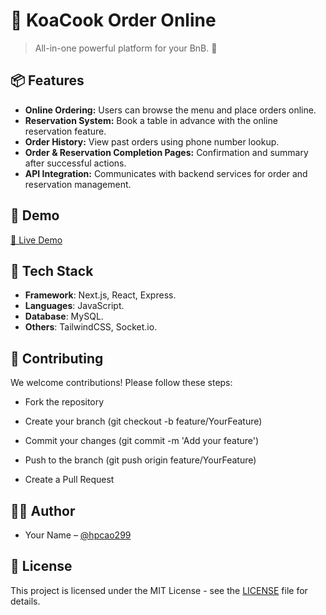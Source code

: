 # 🧊 KoaCook Order Online

> All-in-one powerful platform for your BnB. 🚀

## 📦 Features

-   **Online Ordering:** Users can browse the menu and place orders online.
-   **Reservation System:** Book a table in advance with the online reservation feature.
-   **Order History:** View past orders using phone number lookup.
-   **Order & Reservation Completion Pages:** Confirmation and summary after successful actions.
-   **API Integration:** Communicates with backend services for order and reservation management.

## 🚀 Demo

[🔗 Live Demo](https://your-app-demo-link.com)

## 📂 Tech Stack

-   **Framework**: Next.js, React, Express.
-   **Languages**: JavaScript.
-   **Database**: MySQL.
-   **Others**: TailwindCSS, Socket.io.

## 👥 Contributing

We welcome contributions! Please follow these steps:

-   Fork the repository

-   Create your branch (git checkout -b feature/YourFeature)

-   Commit your changes (git commit -m 'Add your feature')

-   Push to the branch (git push origin feature/YourFeature)

-   Create a Pull Request

## 🧑‍💻 Author

-   Your Name – [@hpcao299](https://github.com/hpcao299)

## 📄 License

This project is licensed under the MIT License - see the [LICENSE](./LICENSE) file for details.

